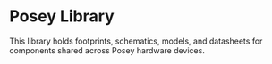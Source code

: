 # Posey Library

This library holds footprints, schematics, models, and datasheets for components shared across Posey hardware devices.
